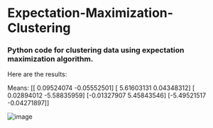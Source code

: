 <h1>Expectation-Maximization-Clustering</h1>
<h3>Python code for clustering data using expectation maximization algorithm.</h3>

Here are the results: 

Means: 
 [[ 0.09524074 -0.05552501]
 [ 5.61603131  0.04348312]
 [ 0.02894012 -5.58835959]
 [-0.01327907  5.45843546]
 [-5.49521517 -0.04271897]]

 ![image](https://github.com/ulascanonder/Expectation-Maximization-Clustering/assets/103257323/cedf8792-d654-4abb-a09b-e9a46be7e572)

